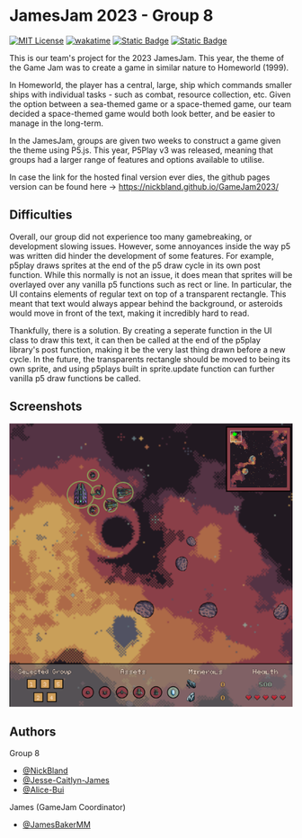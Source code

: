
# JamesJam 2023 - Group 8

[![MIT License](https://img.shields.io/badge/License-MIT-green.svg)](https://choosealicense.com/licenses/mit/)
[![wakatime](https://wakatime.com/badge/user/1d38e8c4-1b41-48a3-be33-c2f87af55349/project/018b7ed7-7042-4349-b0e3-6e8c5203fdda.svg)](https://wakatime.com/@1d38e8c4-1b41-48a3-be33-c2f87af55349/projects/xpgtxjdvat?start=2023-11-06&end=2023-11-12)
[![Static Badge](https://img.shields.io/badge/P5Play-3.15-brightgreen)](https://libraries.io/npm/p5play/3.15.1)
[![Static Badge](https://img.shields.io/badge/P5.js-1.7.0-brightgreen)](https://libraries.io/bower/p5js/v1.7.0)

This is our team's project for the 2023 JamesJam. This year, the theme of the Game Jam was to create a game in similar nature to Homeworld (1999).

In Homeworld, the player has a central, large, ship which commands smaller ships with individual tasks - such as combat, resource collection, etc. Given the option between a sea-themed game or a space-themed game, our team decided a space-themed game would both look better, and be easier to manage in the long-term.

In the JamesJam, groups are given two weeks to construct a game given the theme using P5.js. This year, P5Play v3 was released, meaning that groups had a larger range of features and options available to utilise.

In case the link for the hosted final version ever dies, the github pages version can be found here -> https://nickbland.github.io/GameJam2023/

## Difficulties

Overall, our group did not experience too many gamebreaking, or development slowing issues. However, some annoyances inside the way p5 was written did hinder the development of some features. For example, p5play draws sprites at the end of the p5 draw cycle in its own post function. While this normally is not an issue, it does mean that sprites will be overlayed over any vanilla p5 functions such as rect or line. In particular, the UI contains elements of regular text on top of a transparent rectangle. This meant that text would always appear behind the background, or asteroids would move in front of the text, making it incredibly hard to read.

Thankfully, there is a solution. By creating a seperate function in the UI class to draw this text, it can then be called at the end of the p5play library's post function, making it be the very last thing drawn before a new cycle. In the future, the transparents rectangle should be moved to being its own sprite, and using p5plays built in sprite.update function can further vanilla p5 draw functions be called.

## Screenshots

![App Screenshot](./readmeImages/screenshot1.png)

## Authors

Group 8

- [@NickBland](https://www.github.com/NickBland)
- [@Jesse-Caitlyn-James](https://www.github.com/Jesse-Caitlyn-James)
- [@Alice-Bui](https://www.github.com/Alice-Bui)

James (GameJam Coordinator)

- [@JamesBakerMM](https://github.com/JamesBakerMM)

